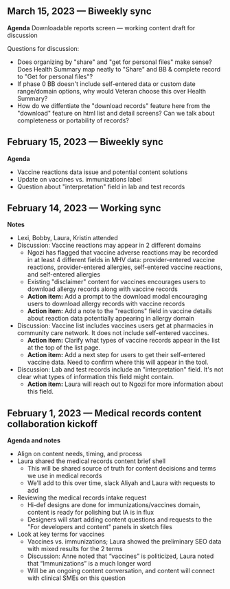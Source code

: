 **March 15, 2023 — Biweekly sync** 
-

**Agenda**
Downloadable reports screen — working content draft for discussion

Questions for discussion:
- Does organizing by "share" and "get for personal files" make sense? Does Health Summary map neatly to "Share" and BB & complete record to "Get for personal files"?
- If phase 0 BB doesn't include self-entered data or custom date range/domain options, why would Veteran choose this over Health Summary?
- How do we diffentiate the "download records" feature here from the "download" feature on html list and detail screens? Can we talk about completeness or portability of records?

**February 15, 2023 — Biweekly sync**
-

**Agenda**
- Vaccine reactions data issue and potential content solutions 
- Update on vaccines vs. immunizations label
- Question about "interpretation" field in lab and test records

**February 14, 2023 — Working sync**
- 

**Notes**
- Lexi, Bobby, Laura, Kristin attended
- Discussion: Vaccine reactions may appear in 2 different domains
    - Ngozi has flagged that vaccine adverse reactions may be recorded in at least 4 different fields in MHV data: provider-entered vaccine reactions, provider-entered allergies, self-entered vaccine reactions, and self-entered allergies
    - Existing "disclaimer" content for vaccines encourages users to download allergy records along with vaccine records
    - **Action item:** Add a prompt to the download modal encouraging users to download allergy records with vaccine records
    - **Action item:** Add a note to the "reactions" field in vaccine details about reaction data potentially appearing in allergy domain
- Discussion: Vaccine list includes vaccines users get at pharmacies in community care network. It does not include self-entered vaccines. 
    - **Action item:** Clarify what types of vaccine records appear in the list at the top of the list page. 
    - **Action item:** Add a next step for users to get their self-entered vaccine data. Need to confirm where this will appear in the tool.
 - Discussion: Lab and test records include an "interpretation" field. It's not clear what types of information this field might contain.
    - **Action item:** Laura will reach out to Ngozi for more information about this field.

**February 1, 2023 — Medical records content collaboration kickoff**
-

**Agenda and notes**
- Align on content needs, timing, and process
- Laura shared the medical records content brief shell
    - This will be shared source of truth for content decisions and terms we use in medical records
    - We'll add to this over time, slack Aliyah and Laura with requests to add
- Reviewing the medical records intake request
    - Hi-def designs are done for immunizations/vaccines domain, content is ready for polishing but IA is in flux
    - Designers will start adding content questions and requests to the "For developers and content" panels in sketch files
- Look at key terms for vaccines
    - Vaccines vs. immunizations; Laura showed the preliminary SEO data with mixed results for the 2 terms
    - Discussion: Anne noted that “vaccines” is politicized, Laura noted that “Immunizations” is a much longer word
    - Will be an ongoing content conversation, and content will connect with clinical SMEs on this question
